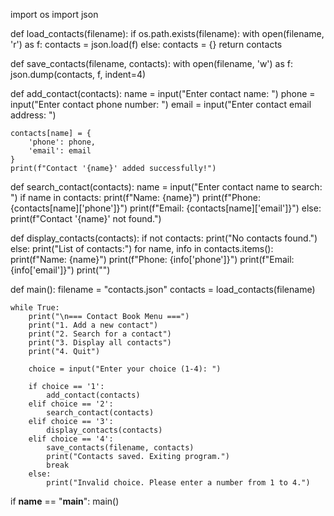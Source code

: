 import os
import json

def load_contacts(filename):
    if os.path.exists(filename):
        with open(filename, 'r') as f:
            contacts = json.load(f)
    else:
        contacts = {}
    return contacts

def save_contacts(filename, contacts):
    with open(filename, 'w') as f:
        json.dump(contacts, f, indent=4)

def add_contact(contacts):
    name = input("Enter contact name: ")
    phone = input("Enter contact phone number: ")
    email = input("Enter contact email address: ")

    contacts[name] = {
        'phone': phone,
        'email': email
    }
    print(f"Contact '{name}' added successfully!")

def search_contact(contacts):
    name = input("Enter contact name to search: ")
    if name in contacts:
        print(f"Name: {name}")
        print(f"Phone: {contacts[name]['phone']}")
        print(f"Email: {contacts[name]['email']}")
    else:
        print(f"Contact '{name}' not found.")

def display_contacts(contacts):
    if not contacts:
        print("No contacts found.")
    else:
        print("List of contacts:")
        for name, info in contacts.items():
            print(f"Name: {name}")
            print(f"Phone: {info['phone']}")
            print(f"Email: {info['email']}")
            print("")

def main():
    filename = "contacts.json"
    contacts = load_contacts(filename)

    while True:
        print("\n=== Contact Book Menu ===")
        print("1. Add a new contact")
        print("2. Search for a contact")
        print("3. Display all contacts")
        print("4. Quit")

        choice = input("Enter your choice (1-4): ")

        if choice == '1':
            add_contact(contacts)
        elif choice == '2':
            search_contact(contacts)
        elif choice == '3':
            display_contacts(contacts)
        elif choice == '4':
            save_contacts(filename, contacts)
            print("Contacts saved. Exiting program.")
            break
        else:
            print("Invalid choice. Please enter a number from 1 to 4.")

if __name__ == "__main__":
    main()

